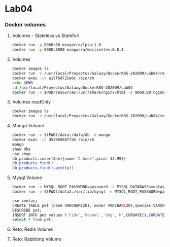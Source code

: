 # Lab04

### Docker volumes

1. Volumes - Stateless vs Statefull
    ```bash
    docker run -p 8080:80 mzegarra/lpsa:1.0
    docker run -p 8080:8080 mzegarra/msclientes:0.0.1
    ``` 

1. Volumes
    ```bash
    docker images ls
    docker run -v /usr/local/Proyectos/Galaxy/DockerK8S-202009/Lab04/resources:/usr/share/nginx/html -p 9060:80 nginx
    docker exec -it a15f6d725e0c /bin/sh
    echo $PWD
    cd /usr/local/Proyectos/Galaxy/DockerK8S-202009/Lab04
    docker run -v $PWD/resources:/usr/share/nginx/html -p 9060:80 nginx
    ``` 

1. Volumes readOnly
    ```bash
    docker images ls
    docker run -v /usr/local/Proyectos/Galaxy/DockerK8S-202009/Lab04/resources:/usr/share/nginx/html:ro -p 9060:80
    ``` 

1. Mongo Volume
    ```bash
    docker run -v $(PWD)/data:/data/db -d mongo
    docker exec -it d5396946ffa5 /bin/sh
    mongo
    show dbs
    use shop
    db.products.insertOne({name:"A book",pice: 12.99})
    db.products.find()
    db.products.find().pretty()
    ```


1. Mysql Volume
    ```bash
    docker run -e MYSQL_ROOT_PASSWORD=password -e MYSQL_DATABASE=ventas -d mysql:8.0
    docker run -v $(PWD)/data2:/var/lib/mysql -e MYSQL_ROOT_PASSWORD=password -e MYSQL_DATABASE=ventas -d mysql:8.0

    use ventas;
    CREATE TABLE pet (name VARCHAR(20), owner VARCHAR(20),species VARCHAR(20), sex CHAR(1), birth DATE, death DATE);
    DESCRIBE pet;
    INSERT INTO pet values ('Fido','Manuel','dog','M',CURDATE(),CURDATE());
    select * from pet;
    ``` 

1. Reto: Redis Volume
1. Reto: Rabbitmq Volume
